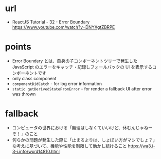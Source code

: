 # url

- ReactJS Tutorial - 32 - Error Boundary
  https://www.youtube.com/watch?v=DNYXgtZBRPE

# points

- Error Boundary とは、自身の子コンポーネントツリーで発生した JavaScript のエラーをキャッチ・記録しフォールバックの UI を表示するコンポーネントです
- only class component
- `componentDidCatch` - for log error information
- `static getDerivedStateFromError` - for render a fallback UI after error was thrown

# fallback

- コンピュータの世界における「無理はしなくていいけど、休むんじゃねーぞ！」のこと
- 何らかの問題が発生した際に「止まるよりは、しょぼい方がマシでしょ？」な考えに基づいて、機能や性能を制限して動かし続けること
  https://wa3.i-3-i.info/word14810.html
